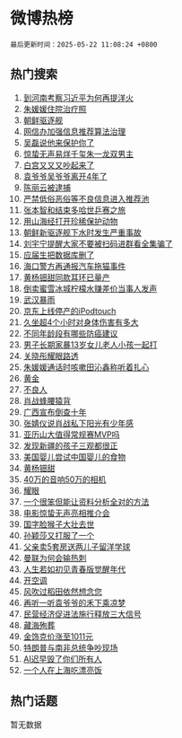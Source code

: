 # 微博热榜

`最后更新时间：2025-05-22 11:08:24 +0800`

## 热门搜索

1. [到河南考察习近平为何再提洋火](https://m.weibo.cn/search?containerid=100103type%3D1%26t%3D10%26q%3D%23%E5%88%B0%E6%B2%B3%E5%8D%97%E8%80%83%E5%AF%9F%E4%B9%A0%E8%BF%91%E5%B9%B3%E4%B8%BA%E4%BD%95%E5%86%8D%E6%8F%90%E6%B4%8B%E7%81%AB%23&stream_entry_id=51&isnewpage=1&extparam=seat%3D1%26q%3D%2523%25E5%2588%25B0%25E6%25B2%25B3%25E5%258D%2597%25E8%2580%2583%25E5%25AF%259F%25E4%25B9%25A0%25E8%25BF%2591%25E5%25B9%25B3%25E4%25B8%25BA%25E4%25BD%2595%25E5%2586%258D%25E6%258F%2590%25E6%25B4%258B%25E7%2581%25AB%2523%26cate%3D10103%26c_type%3D51%26dgr%3D0%26filter_type%3Drealtimehot%26stream_entry_id%3D51%26pos%3D0%26display_time%3D1747883303%26pre_seqid%3D17478833034740328290379)
1. [朱媛媛住院治疗照](https://m.weibo.cn/search?containerid=100103type%3D1%26t%3D10%26q%3D%23%E6%9C%B1%E5%AA%9B%E5%AA%9B%E4%BD%8F%E9%99%A2%E6%B2%BB%E7%96%97%E7%85%A7%23&stream_entry_id=31&isnewpage=1&extparam=seat%3D1%26flag%3D2%26dgr%3D0%26filter_type%3Drealtimehot%26band_rank%3D1%26pos%3D0%26q%3D%2523%25E6%259C%25B1%25E5%25AA%259B%25E5%25AA%259B%25E4%25BD%258F%25E9%2599%25A2%25E6%25B2%25BB%25E7%2596%2597%25E7%2585%25A7%2523%26cate%3D5001%26realpos%3D1%26stream_entry_id%3D31%26lcate%3D5001%26c_type%3D31%26display_time%3D1747883303%26pre_seqid%3D17478833034740328290379)
1. [朝鲜驱逐舰](https://m.weibo.cn/search?containerid=100103type%3D1%26t%3D10%26q%3D%E6%9C%9D%E9%B2%9C%E9%A9%B1%E9%80%90%E8%88%B0&stream_entry_id=31&isnewpage=1&extparam=seat%3D1%26flag%3D0%26dgr%3D0%26filter_type%3Drealtimehot%26band_rank%3D2%26pos%3D1%26q%3D%25E6%259C%259D%25E9%25B2%259C%25E9%25A9%25B1%25E9%2580%2590%25E8%2588%25B0%26cate%3D5001%26realpos%3D2%26stream_entry_id%3D31%26lcate%3D5001%26c_type%3D31%26display_time%3D1747883303%26pre_seqid%3D17478833034740328290379)
1. [网信办加强信息推荐算法治理](https://m.weibo.cn/search?containerid=100103type%3D1%26t%3D10%26q%3D%23%E7%BD%91%E4%BF%A1%E5%8A%9E%E5%8A%A0%E5%BC%BA%E4%BF%A1%E6%81%AF%E6%8E%A8%E8%8D%90%E7%AE%97%E6%B3%95%E6%B2%BB%E7%90%86%23&stream_entry_id=31&isnewpage=1&extparam=seat%3D1%26flag%3D1%26dgr%3D0%26filter_type%3Drealtimehot%26band_rank%3D3%26pos%3D2%26q%3D%2523%25E7%25BD%2591%25E4%25BF%25A1%25E5%258A%259E%25E5%258A%25A0%25E5%25BC%25BA%25E4%25BF%25A1%25E6%2581%25AF%25E6%258E%25A8%25E8%258D%2590%25E7%25AE%2597%25E6%25B3%2595%25E6%25B2%25BB%25E7%2590%2586%2523%26cate%3D5001%26realpos%3D3%26stream_entry_id%3D31%26lcate%3D5001%26c_type%3D31%26display_time%3D1747883303%26pre_seqid%3D17478833034740328290379)
1. [吴磊说他来保护你了](https://m.weibo.cn/search?containerid=100103type%3D1%26t%3D10%26q%3D%23%E5%90%B4%E7%A3%8A%E8%AF%B4%E4%BB%96%E6%9D%A5%E4%BF%9D%E6%8A%A4%E4%BD%A0%E4%BA%86%23&stream_entry_id=31&isnewpage=1&extparam=seat%3D1%26topic_ad%3D1%26dgr%3D0%26filter_type%3Drealtimehot%26band_rank%3D4%26pos%3D3%26q%3D%2523%25E5%2590%25B4%25E7%25A3%258A%25E8%25AF%25B4%25E4%25BB%2596%25E6%259D%25A5%25E4%25BF%259D%25E6%258A%25A4%25E4%25BD%25A0%25E4%25BA%2586%2523%26is_ad_pos%3D1%26adid%3D287160%26cate%3D5001%26stream_entry_id%3D31%26lcate%3D5001%26c_type%3D31%26display_time%3D1747883303%26pre_seqid%3D17478833034740328290379)
1. [惊蛰无声易烊千玺朱一龙双男主](https://m.weibo.cn/search?containerid=100103type%3D1%26t%3D10%26q%3D%E6%83%8A%E8%9B%B0%E6%97%A0%E5%A3%B0%E6%98%93%E7%83%8A%E5%8D%83%E7%8E%BA%E6%9C%B1%E4%B8%80%E9%BE%99%E5%8F%8C%E7%94%B7%E4%B8%BB&stream_entry_id=31&isnewpage=1&extparam=seat%3D1%26flag%3D1%26dgr%3D0%26filter_type%3Drealtimehot%26band_rank%3D4%26pos%3D4%26q%3D%25E6%2583%258A%25E8%259B%25B0%25E6%2597%25A0%25E5%25A3%25B0%25E6%2598%2593%25E7%2583%258A%25E5%258D%2583%25E7%258E%25BA%25E6%259C%25B1%25E4%25B8%2580%25E9%25BE%2599%25E5%258F%258C%25E7%2594%25B7%25E4%25B8%25BB%26cate%3D5001%26realpos%3D4%26stream_entry_id%3D31%26lcate%3D5001%26c_type%3D31%26display_time%3D1747883303%26pre_seqid%3D17478833034740328290379)
1. [白宫又又又吵起来了](https://m.weibo.cn/search?containerid=100103type%3D1%26t%3D10%26q%3D%23%E7%99%BD%E5%AE%AB%E5%8F%88%E5%8F%88%E5%8F%88%E5%90%B5%E8%B5%B7%E6%9D%A5%E4%BA%86%23&stream_entry_id=31&isnewpage=1&extparam=seat%3D1%26flag%3D0%26dgr%3D0%26filter_type%3Drealtimehot%26band_rank%3D5%26pos%3D5%26q%3D%2523%25E7%2599%25BD%25E5%25AE%25AB%25E5%258F%2588%25E5%258F%2588%25E5%258F%2588%25E5%2590%25B5%25E8%25B5%25B7%25E6%259D%25A5%25E4%25BA%2586%2523%26cate%3D5001%26realpos%3D5%26stream_entry_id%3D31%26lcate%3D5001%26c_type%3D31%26display_time%3D1747883303%26pre_seqid%3D17478833034740328290379)
1. [袁爷爷吴爷爷离开4年了](https://m.weibo.cn/search?containerid=100103type%3D1%26t%3D10%26q%3D%23%E8%A2%81%E7%88%B7%E7%88%B7%E5%90%B4%E7%88%B7%E7%88%B7%E7%A6%BB%E5%BC%804%E5%B9%B4%E4%BA%86%23&stream_entry_id=31&isnewpage=1&extparam=seat%3D1%26flag%3D0%26dgr%3D0%26filter_type%3Drealtimehot%26band_rank%3D6%26pos%3D6%26q%3D%2523%25E8%25A2%2581%25E7%2588%25B7%25E7%2588%25B7%25E5%2590%25B4%25E7%2588%25B7%25E7%2588%25B7%25E7%25A6%25BB%25E5%25BC%25804%25E5%25B9%25B4%25E4%25BA%2586%2523%26cate%3D5001%26realpos%3D6%26stream_entry_id%3D31%26lcate%3D5001%26c_type%3D31%26display_time%3D1747883303%26pre_seqid%3D17478833034740328290379)
1. [陈丽云被逮捕](https://m.weibo.cn/search?containerid=100103type%3D1%26t%3D10%26q%3D%23%E9%99%88%E4%B8%BD%E4%BA%91%E8%A2%AB%E9%80%AE%E6%8D%95%23&stream_entry_id=31&isnewpage=1&extparam=seat%3D1%26flag%3D2%26dgr%3D0%26filter_type%3Drealtimehot%26band_rank%3D7%26pos%3D7%26q%3D%2523%25E9%2599%2588%25E4%25B8%25BD%25E4%25BA%2591%25E8%25A2%25AB%25E9%2580%25AE%25E6%258D%2595%2523%26cate%3D5001%26realpos%3D7%26stream_entry_id%3D31%26lcate%3D5001%26c_type%3D31%26display_time%3D1747883303%26pre_seqid%3D17478833034740328290379)
1. [严禁低俗恶俗等不良信息进入推荐池](https://m.weibo.cn/search?containerid=100103type%3D1%26t%3D10%26q%3D%23%E4%B8%A5%E7%A6%81%E4%BD%8E%E4%BF%97%E6%81%B6%E4%BF%97%E7%AD%89%E4%B8%8D%E8%89%AF%E4%BF%A1%E6%81%AF%E8%BF%9B%E5%85%A5%E6%8E%A8%E8%8D%90%E6%B1%A0%23&stream_entry_id=31&isnewpage=1&extparam=seat%3D1%26flag%3D1%26dgr%3D0%26filter_type%3Drealtimehot%26band_rank%3D8%26pos%3D8%26q%3D%2523%25E4%25B8%25A5%25E7%25A6%2581%25E4%25BD%258E%25E4%25BF%2597%25E6%2581%25B6%25E4%25BF%2597%25E7%25AD%2589%25E4%25B8%258D%25E8%2589%25AF%25E4%25BF%25A1%25E6%2581%25AF%25E8%25BF%259B%25E5%2585%25A5%25E6%258E%25A8%25E8%258D%2590%25E6%25B1%25A0%2523%26cate%3D5001%26realpos%3D8%26stream_entry_id%3D31%26lcate%3D5001%26c_type%3D31%26display_time%3D1747883303%26pre_seqid%3D17478833034740328290379)
1. [张本智和结束多哈世乒赛之旅](https://m.weibo.cn/search?containerid=100103type%3D1%26t%3D10%26q%3D%23%E5%BC%A0%E6%9C%AC%E6%99%BA%E5%92%8C%E7%BB%93%E6%9D%9F%E5%A4%9A%E5%93%88%E4%B8%96%E4%B9%92%E8%B5%9B%E4%B9%8B%E6%97%85%23&stream_entry_id=31&isnewpage=1&extparam=seat%3D1%26flag%3D0%26dgr%3D0%26filter_type%3Drealtimehot%26band_rank%3D9%26pos%3D9%26q%3D%2523%25E5%25BC%25A0%25E6%259C%25AC%25E6%2599%25BA%25E5%2592%258C%25E7%25BB%2593%25E6%259D%259F%25E5%25A4%259A%25E5%2593%2588%25E4%25B8%2596%25E4%25B9%2592%25E8%25B5%259B%25E4%25B9%258B%25E6%2597%2585%2523%26cate%3D5001%26realpos%3D9%26stream_entry_id%3D31%26lcate%3D5001%26c_type%3D31%26display_time%3D1747883303%26pre_seqid%3D17478833034740328290379)
1. [用山海经打开珍稀保护动物](https://m.weibo.cn/search?containerid=100103type%3D1%26t%3D10%26q%3D%23%E7%94%A8%E5%B1%B1%E6%B5%B7%E7%BB%8F%E6%89%93%E5%BC%80%E7%8F%8D%E7%A8%80%E4%BF%9D%E6%8A%A4%E5%8A%A8%E7%89%A9%23&stream_entry_id=31&isnewpage=1&extparam=seat%3D1%26flag%3D0%26dgr%3D0%26filter_type%3Drealtimehot%26band_rank%3D10%26pos%3D10%26q%3D%2523%25E7%2594%25A8%25E5%25B1%25B1%25E6%25B5%25B7%25E7%25BB%258F%25E6%2589%2593%25E5%25BC%2580%25E7%258F%258D%25E7%25A8%2580%25E4%25BF%259D%25E6%258A%25A4%25E5%258A%25A8%25E7%2589%25A9%2523%26cate%3D5001%26realpos%3D10%26stream_entry_id%3D31%26lcate%3D5001%26c_type%3D31%26display_time%3D1747883303%26pre_seqid%3D17478833034740328290379)
1. [朝鲜新驱逐舰下水时发生严重事故](https://m.weibo.cn/search?containerid=100103type%3D1%26t%3D10%26q%3D%23%E6%9C%9D%E9%B2%9C%E6%96%B0%E9%A9%B1%E9%80%90%E8%88%B0%E4%B8%8B%E6%B0%B4%E6%97%B6%E5%8F%91%E7%94%9F%E4%B8%A5%E9%87%8D%E4%BA%8B%E6%95%85%23&stream_entry_id=31&isnewpage=1&extparam=seat%3D1%26flag%3D0%26dgr%3D0%26filter_type%3Drealtimehot%26band_rank%3D11%26pos%3D11%26q%3D%2523%25E6%259C%259D%25E9%25B2%259C%25E6%2596%25B0%25E9%25A9%25B1%25E9%2580%2590%25E8%2588%25B0%25E4%25B8%258B%25E6%25B0%25B4%25E6%2597%25B6%25E5%258F%2591%25E7%2594%259F%25E4%25B8%25A5%25E9%2587%258D%25E4%25BA%258B%25E6%2595%2585%2523%26cate%3D5001%26realpos%3D11%26stream_entry_id%3D31%26lcate%3D5001%26c_type%3D31%26display_time%3D1747883303%26pre_seqid%3D17478833034740328290379)
1. [刘宇宁提醒大家不要被扫码进群看全集骗了](https://m.weibo.cn/search?containerid=100103type%3D1%26t%3D10%26q%3D%23%E5%88%98%E5%AE%87%E5%AE%81%E6%8F%90%E9%86%92%E5%A4%A7%E5%AE%B6%E4%B8%8D%E8%A6%81%E8%A2%AB%E6%89%AB%E7%A0%81%E8%BF%9B%E7%BE%A4%E7%9C%8B%E5%85%A8%E9%9B%86%E9%AA%97%E4%BA%86%23&stream_entry_id=31&isnewpage=1&extparam=seat%3D1%26flag%3D1%26dgr%3D0%26filter_type%3Drealtimehot%26band_rank%3D12%26pos%3D12%26q%3D%2523%25E5%2588%2598%25E5%25AE%2587%25E5%25AE%2581%25E6%258F%2590%25E9%2586%2592%25E5%25A4%25A7%25E5%25AE%25B6%25E4%25B8%258D%25E8%25A6%2581%25E8%25A2%25AB%25E6%2589%25AB%25E7%25A0%2581%25E8%25BF%259B%25E7%25BE%25A4%25E7%259C%258B%25E5%2585%25A8%25E9%259B%2586%25E9%25AA%2597%25E4%25BA%2586%2523%26cate%3D5001%26realpos%3D12%26stream_entry_id%3D31%26lcate%3D5001%26c_type%3D31%26display_time%3D1747883303%26pre_seqid%3D17478833034740328290379)
1. [应届生把数据库删了](https://m.weibo.cn/search?containerid=100103type%3D1%26t%3D10%26q%3D%E5%BA%94%E5%B1%8A%E7%94%9F%E6%8A%8A%E6%95%B0%E6%8D%AE%E5%BA%93%E5%88%A0%E4%BA%86&stream_entry_id=31&isnewpage=1&extparam=seat%3D1%26flag%3D2%26dgr%3D0%26filter_type%3Drealtimehot%26band_rank%3D13%26pos%3D13%26q%3D%25E5%25BA%2594%25E5%25B1%258A%25E7%2594%259F%25E6%258A%258A%25E6%2595%25B0%25E6%258D%25AE%25E5%25BA%2593%25E5%2588%25A0%25E4%25BA%2586%26cate%3D5001%26realpos%3D13%26stream_entry_id%3D31%26lcate%3D5001%26c_type%3D31%26display_time%3D1747883303%26pre_seqid%3D17478833034740328290379)
1. [海口警方再通报汽车拖猫事件](https://m.weibo.cn/search?containerid=100103type%3D1%26t%3D10%26q%3D%23%E6%B5%B7%E5%8F%A3%E8%AD%A6%E6%96%B9%E5%86%8D%E9%80%9A%E6%8A%A5%E6%B1%BD%E8%BD%A6%E6%8B%96%E7%8C%AB%E4%BA%8B%E4%BB%B6%23&stream_entry_id=31&isnewpage=1&extparam=seat%3D1%26flag%3D1%26dgr%3D0%26filter_type%3Drealtimehot%26band_rank%3D14%26pos%3D14%26q%3D%2523%25E6%25B5%25B7%25E5%258F%25A3%25E8%25AD%25A6%25E6%2596%25B9%25E5%2586%258D%25E9%2580%259A%25E6%258A%25A5%25E6%25B1%25BD%25E8%25BD%25A6%25E6%258B%2596%25E7%258C%25AB%25E4%25BA%258B%25E4%25BB%25B6%2523%26cate%3D5001%26realpos%3D14%26stream_entry_id%3D31%26lcate%3D5001%26c_type%3D31%26display_time%3D1747883303%26pre_seqid%3D17478833034740328290379)
1. [黄杨钿甜同款耳环已量产](https://m.weibo.cn/search?containerid=100103type%3D1%26t%3D10%26q%3D%23%E9%BB%84%E6%9D%A8%E9%92%BF%E7%94%9C%E5%90%8C%E6%AC%BE%E8%80%B3%E7%8E%AF%E5%B7%B2%E9%87%8F%E4%BA%A7%23&stream_entry_id=31&isnewpage=1&extparam=seat%3D1%26flag%3D0%26dgr%3D0%26filter_type%3Drealtimehot%26band_rank%3D15%26pos%3D15%26q%3D%2523%25E9%25BB%2584%25E6%259D%25A8%25E9%2592%25BF%25E7%2594%259C%25E5%2590%258C%25E6%25AC%25BE%25E8%2580%25B3%25E7%258E%25AF%25E5%25B7%25B2%25E9%2587%258F%25E4%25BA%25A7%2523%26cate%3D5001%26realpos%3D15%26stream_entry_id%3D31%26lcate%3D5001%26c_type%3D31%26display_time%3D1747883303%26pre_seqid%3D17478833034740328290379)
1. [倒卖蜜雪冰城柠檬水赚差价当事人发声](https://m.weibo.cn/search?containerid=100103type%3D1%26t%3D10%26q%3D%23%E5%80%92%E5%8D%96%E8%9C%9C%E9%9B%AA%E5%86%B0%E5%9F%8E%E6%9F%A0%E6%AA%AC%E6%B0%B4%E8%B5%9A%E5%B7%AE%E4%BB%B7%E5%BD%93%E4%BA%8B%E4%BA%BA%E5%8F%91%E5%A3%B0%23&stream_entry_id=31&isnewpage=1&extparam=seat%3D1%26flag%3D0%26dgr%3D0%26filter_type%3Drealtimehot%26band_rank%3D16%26pos%3D16%26q%3D%2523%25E5%2580%2592%25E5%258D%2596%25E8%259C%259C%25E9%259B%25AA%25E5%2586%25B0%25E5%259F%258E%25E6%259F%25A0%25E6%25AA%25AC%25E6%25B0%25B4%25E8%25B5%259A%25E5%25B7%25AE%25E4%25BB%25B7%25E5%25BD%2593%25E4%25BA%258B%25E4%25BA%25BA%25E5%258F%2591%25E5%25A3%25B0%2523%26cate%3D5001%26realpos%3D16%26stream_entry_id%3D31%26lcate%3D5001%26c_type%3D31%26display_time%3D1747883303%26pre_seqid%3D17478833034740328290379)
1. [武汉暴雨](https://m.weibo.cn/search?containerid=100103type%3D1%26t%3D10%26q%3D%E6%AD%A6%E6%B1%89%E6%9A%B4%E9%9B%A8&stream_entry_id=31&isnewpage=1&extparam=seat%3D1%26flag%3D0%26dgr%3D0%26filter_type%3Drealtimehot%26band_rank%3D17%26pos%3D17%26q%3D%25E6%25AD%25A6%25E6%25B1%2589%25E6%259A%25B4%25E9%259B%25A8%26cate%3D5001%26realpos%3D17%26stream_entry_id%3D31%26lcate%3D5001%26c_type%3D31%26display_time%3D1747883303%26pre_seqid%3D17478833034740328290379)
1. [京东上线停产的iPodtouch](https://m.weibo.cn/search?containerid=100103type%3D1%26t%3D10%26q%3D%23%E4%BA%AC%E4%B8%9C%E4%B8%8A%E7%BA%BF%E5%81%9C%E4%BA%A7%E7%9A%84iPodtouch%23&stream_entry_id=31&isnewpage=1&extparam=seat%3D1%26flag%3D1%26dgr%3D0%26filter_type%3Drealtimehot%26band_rank%3D18%26pos%3D18%26q%3D%2523%25E4%25BA%25AC%25E4%25B8%259C%25E4%25B8%258A%25E7%25BA%25BF%25E5%2581%259C%25E4%25BA%25A7%25E7%259A%2584iPodtouch%2523%26cate%3D5001%26realpos%3D18%26stream_entry_id%3D31%26lcate%3D5001%26c_type%3D31%26display_time%3D1747883303%26pre_seqid%3D17478833034740328290379)
1. [久坐超4个小时对身体伤害有多大](https://m.weibo.cn/search?containerid=100103type%3D1%26t%3D10%26q%3D%23%E4%B9%85%E5%9D%90%E8%B6%854%E4%B8%AA%E5%B0%8F%E6%97%B6%E5%AF%B9%E8%BA%AB%E4%BD%93%E4%BC%A4%E5%AE%B3%E6%9C%89%E5%A4%9A%E5%A4%A7%23&stream_entry_id=31&isnewpage=1&extparam=seat%3D1%26is_ai_ask%3D1%26flag%3D1%26dgr%3D0%26filter_type%3Drealtimehot%26band_rank%3D19%26pos%3D19%26q%3D%2523%25E4%25B9%2585%25E5%259D%2590%25E8%25B6%25854%25E4%25B8%25AA%25E5%25B0%258F%25E6%2597%25B6%25E5%25AF%25B9%25E8%25BA%25AB%25E4%25BD%2593%25E4%25BC%25A4%25E5%25AE%25B3%25E6%259C%2589%25E5%25A4%259A%25E5%25A4%25A7%2523%26cate%3D5001%26realpos%3D19%26stream_entry_id%3D31%26lcate%3D5001%26c_type%3D31%26display_time%3D1747883303%26pre_seqid%3D17478833034740328290379)
1. [不同年龄段有哪些防癌建议](https://m.weibo.cn/search?containerid=100103type%3D1%26t%3D10%26q%3D%E4%B8%8D%E5%90%8C%E5%B9%B4%E9%BE%84%E6%AE%B5%E6%9C%89%E5%93%AA%E4%BA%9B%E9%98%B2%E7%99%8C%E5%BB%BA%E8%AE%AE&stream_entry_id=31&isnewpage=1&extparam=seat%3D1%26is_ai_ask%3D1%26flag%3D1%26dgr%3D0%26filter_type%3Drealtimehot%26band_rank%3D20%26pos%3D20%26q%3D%25E4%25B8%258D%25E5%2590%258C%25E5%25B9%25B4%25E9%25BE%2584%25E6%25AE%25B5%25E6%259C%2589%25E5%2593%25AA%25E4%25BA%259B%25E9%2598%25B2%25E7%2599%258C%25E5%25BB%25BA%25E8%25AE%25AE%26cate%3D5001%26realpos%3D20%26stream_entry_id%3D31%26lcate%3D5001%26c_type%3D31%26display_time%3D1747883303%26pre_seqid%3D17478833034740328290379)
1. [男子长期家暴13岁女儿老人小孩一起打](https://m.weibo.cn/search?containerid=100103type%3D1%26t%3D10%26q%3D%23%E7%94%B7%E5%AD%90%E9%95%BF%E6%9C%9F%E5%AE%B6%E6%9A%B413%E5%B2%81%E5%A5%B3%E5%84%BF%E8%80%81%E4%BA%BA%E5%B0%8F%E5%AD%A9%E4%B8%80%E8%B5%B7%E6%89%93%23&stream_entry_id=31&isnewpage=1&extparam=seat%3D1%26flag%3D1%26dgr%3D0%26filter_type%3Drealtimehot%26band_rank%3D21%26pos%3D21%26q%3D%2523%25E7%2594%25B7%25E5%25AD%2590%25E9%2595%25BF%25E6%259C%259F%25E5%25AE%25B6%25E6%259A%25B413%25E5%25B2%2581%25E5%25A5%25B3%25E5%2584%25BF%25E8%2580%2581%25E4%25BA%25BA%25E5%25B0%258F%25E5%25AD%25A9%25E4%25B8%2580%25E8%25B5%25B7%25E6%2589%2593%2523%26cate%3D5001%26realpos%3D21%26stream_entry_id%3D31%26lcate%3D5001%26c_type%3D31%26display_time%3D1747883303%26pre_seqid%3D17478833034740328290379)
1. [关晓彤耀眼路透](https://m.weibo.cn/search?containerid=100103type%3D1%26t%3D10%26q%3D%23%E5%85%B3%E6%99%93%E5%BD%A4%E8%80%80%E7%9C%BC%E8%B7%AF%E9%80%8F%23&stream_entry_id=31&isnewpage=1&extparam=seat%3D1%26flag%3D1%26dgr%3D0%26filter_type%3Drealtimehot%26band_rank%3D22%26pos%3D22%26q%3D%2523%25E5%2585%25B3%25E6%2599%2593%25E5%25BD%25A4%25E8%2580%2580%25E7%259C%25BC%25E8%25B7%25AF%25E9%2580%258F%2523%26cate%3D5001%26realpos%3D22%26stream_entry_id%3D31%26lcate%3D5001%26c_type%3D31%26display_time%3D1747883303%26pre_seqid%3D17478833034740328290379)
1. [朱媛媛通话时咳嗽田沁鑫称听着扎心](https://m.weibo.cn/search?containerid=100103type%3D1%26t%3D10%26q%3D%23%E6%9C%B1%E5%AA%9B%E5%AA%9B%E9%80%9A%E8%AF%9D%E6%97%B6%E5%92%B3%E5%97%BD%E7%94%B0%E6%B2%81%E9%91%AB%E7%A7%B0%E5%90%AC%E7%9D%80%E6%89%8E%E5%BF%83%23&stream_entry_id=31&isnewpage=1&extparam=seat%3D1%26flag%3D1%26dgr%3D0%26filter_type%3Drealtimehot%26band_rank%3D23%26pos%3D23%26q%3D%2523%25E6%259C%25B1%25E5%25AA%259B%25E5%25AA%259B%25E9%2580%259A%25E8%25AF%259D%25E6%2597%25B6%25E5%2592%25B3%25E5%2597%25BD%25E7%2594%25B0%25E6%25B2%2581%25E9%2591%25AB%25E7%25A7%25B0%25E5%2590%25AC%25E7%259D%2580%25E6%2589%258E%25E5%25BF%2583%2523%26cate%3D5001%26realpos%3D23%26stream_entry_id%3D31%26lcate%3D5001%26c_type%3D31%26display_time%3D1747883303%26pre_seqid%3D17478833034740328290379)
1. [黄金](https://m.weibo.cn/search?containerid=100103type%3D1%26t%3D10%26q%3D%E9%BB%84%E9%87%91&stream_entry_id=31&isnewpage=1&extparam=seat%3D1%26flag%3D1%26dgr%3D0%26filter_type%3Drealtimehot%26band_rank%3D24%26pos%3D24%26q%3D%25E9%25BB%2584%25E9%2587%2591%26cate%3D5001%26realpos%3D24%26stream_entry_id%3D31%26lcate%3D5001%26c_type%3D31%26display_time%3D1747883303%26pre_seqid%3D17478833034740328290379)
1. [不良人](https://m.weibo.cn/search?containerid=100103type%3D1%26t%3D10%26q%3D%E4%B8%8D%E8%89%AF%E4%BA%BA&stream_entry_id=31&isnewpage=1&extparam=seat%3D1%26flag%3D1%26dgr%3D0%26filter_type%3Drealtimehot%26band_rank%3D25%26pos%3D25%26q%3D%25E4%25B8%258D%25E8%2589%25AF%25E4%25BA%25BA%26cate%3D5001%26realpos%3D25%26stream_entry_id%3D31%26lcate%3D5001%26c_type%3D31%26display_time%3D1747883303%26pre_seqid%3D17478833034740328290379)
1. [肖战蜂腰猿背](https://m.weibo.cn/search?containerid=100103type%3D1%26t%3D10%26q%3D%23%E8%82%96%E6%88%98%E8%9C%82%E8%85%B0%E7%8C%BF%E8%83%8C%23&stream_entry_id=31&isnewpage=1&extparam=seat%3D1%26flag%3D1%26dgr%3D0%26filter_type%3Drealtimehot%26band_rank%3D26%26pos%3D26%26q%3D%2523%25E8%2582%2596%25E6%2588%2598%25E8%259C%2582%25E8%2585%25B0%25E7%258C%25BF%25E8%2583%258C%2523%26cate%3D5001%26realpos%3D26%26stream_entry_id%3D31%26lcate%3D5001%26c_type%3D31%26display_time%3D1747883303%26pre_seqid%3D17478833034740328290379)
1. [广西宣布倒查十年](https://m.weibo.cn/search?containerid=100103type%3D1%26t%3D10%26q%3D%23%E5%B9%BF%E8%A5%BF%E5%AE%A3%E5%B8%83%E5%80%92%E6%9F%A5%E5%8D%81%E5%B9%B4%23&stream_entry_id=31&isnewpage=1&extparam=seat%3D1%26flag%3D0%26dgr%3D0%26filter_type%3Drealtimehot%26band_rank%3D27%26pos%3D27%26q%3D%2523%25E5%25B9%25BF%25E8%25A5%25BF%25E5%25AE%25A3%25E5%25B8%2583%25E5%2580%2592%25E6%259F%25A5%25E5%258D%2581%25E5%25B9%25B4%2523%26cate%3D5001%26realpos%3D27%26stream_entry_id%3D31%26lcate%3D5001%26c_type%3D31%26display_time%3D1747883303%26pre_seqid%3D17478833034740328290379)
1. [张婧仪说肖战私下阳光有少年感](https://m.weibo.cn/search?containerid=100103type%3D1%26t%3D10%26q%3D%23%E5%BC%A0%E5%A9%A7%E4%BB%AA%E8%AF%B4%E8%82%96%E6%88%98%E7%A7%81%E4%B8%8B%E9%98%B3%E5%85%89%E6%9C%89%E5%B0%91%E5%B9%B4%E6%84%9F%23&stream_entry_id=31&isnewpage=1&extparam=seat%3D1%26flag%3D0%26dgr%3D0%26filter_type%3Drealtimehot%26band_rank%3D28%26pos%3D28%26q%3D%2523%25E5%25BC%25A0%25E5%25A9%25A7%25E4%25BB%25AA%25E8%25AF%25B4%25E8%2582%2596%25E6%2588%2598%25E7%25A7%2581%25E4%25B8%258B%25E9%2598%25B3%25E5%2585%2589%25E6%259C%2589%25E5%25B0%2591%25E5%25B9%25B4%25E6%2584%259F%2523%26cate%3D5001%26realpos%3D28%26stream_entry_id%3D31%26lcate%3D5001%26c_type%3D31%26display_time%3D1747883303%26pre_seqid%3D17478833034740328290379)
1. [亚历山大值得常规赛MVP吗](https://m.weibo.cn/search?containerid=100103type%3D1%26t%3D10%26q%3D%E4%BA%9A%E5%8E%86%E5%B1%B1%E5%A4%A7%E5%80%BC%E5%BE%97%E5%B8%B8%E8%A7%84%E8%B5%9BMVP%E5%90%97&stream_entry_id=31&isnewpage=1&extparam=seat%3D1%26is_ai_ask%3D1%26flag%3D1%26dgr%3D0%26filter_type%3Drealtimehot%26band_rank%3D29%26pos%3D29%26q%3D%25E4%25BA%259A%25E5%258E%2586%25E5%25B1%25B1%25E5%25A4%25A7%25E5%2580%25BC%25E5%25BE%2597%25E5%25B8%25B8%25E8%25A7%2584%25E8%25B5%259BMVP%25E5%2590%2597%26cate%3D5001%26realpos%3D29%26stream_entry_id%3D31%26lcate%3D5001%26c_type%3D31%26display_time%3D1747883303%26pre_seqid%3D17478833034740328290379)
1. [发现新疆的孩子三观都很正](https://m.weibo.cn/search?containerid=100103type%3D1%26t%3D10%26q%3D%E5%8F%91%E7%8E%B0%E6%96%B0%E7%96%86%E7%9A%84%E5%AD%A9%E5%AD%90%E4%B8%89%E8%A7%82%E9%83%BD%E5%BE%88%E6%AD%A3&stream_entry_id=31&isnewpage=1&extparam=seat%3D1%26flag%3D1%26dgr%3D0%26filter_type%3Drealtimehot%26band_rank%3D30%26pos%3D30%26q%3D%25E5%258F%2591%25E7%258E%25B0%25E6%2596%25B0%25E7%2596%2586%25E7%259A%2584%25E5%25AD%25A9%25E5%25AD%2590%25E4%25B8%2589%25E8%25A7%2582%25E9%2583%25BD%25E5%25BE%2588%25E6%25AD%25A3%26cate%3D5001%26realpos%3D30%26stream_entry_id%3D31%26lcate%3D5001%26c_type%3D31%26display_time%3D1747883303%26pre_seqid%3D17478833034740328290379)
1. [美国婴儿尝试中国婴儿的食物](https://m.weibo.cn/search?containerid=100103type%3D1%26t%3D10%26q%3D%E7%BE%8E%E5%9B%BD%E5%A9%B4%E5%84%BF%E5%B0%9D%E8%AF%95%E4%B8%AD%E5%9B%BD%E5%A9%B4%E5%84%BF%E7%9A%84%E9%A3%9F%E7%89%A9&stream_entry_id=31&isnewpage=1&extparam=seat%3D1%26flag%3D1%26dgr%3D0%26filter_type%3Drealtimehot%26band_rank%3D31%26pos%3D31%26q%3D%25E7%25BE%258E%25E5%259B%25BD%25E5%25A9%25B4%25E5%2584%25BF%25E5%25B0%259D%25E8%25AF%2595%25E4%25B8%25AD%25E5%259B%25BD%25E5%25A9%25B4%25E5%2584%25BF%25E7%259A%2584%25E9%25A3%259F%25E7%2589%25A9%26cate%3D5001%26realpos%3D31%26stream_entry_id%3D31%26lcate%3D5001%26c_type%3D31%26display_time%3D1747883303%26pre_seqid%3D17478833034740328290379)
1. [黄杨钿甜](https://m.weibo.cn/search?containerid=100103type%3D1%26t%3D10%26q%3D%E9%BB%84%E6%9D%A8%E9%92%BF%E7%94%9C&stream_entry_id=31&isnewpage=1&extparam=seat%3D1%26flag%3D1%26dgr%3D0%26filter_type%3Drealtimehot%26band_rank%3D32%26pos%3D32%26q%3D%25E9%25BB%2584%25E6%259D%25A8%25E9%2592%25BF%25E7%2594%259C%26cate%3D5001%26realpos%3D32%26stream_entry_id%3D31%26lcate%3D5001%26c_type%3D31%26display_time%3D1747883303%26pre_seqid%3D17478833034740328290379)
1. [40万的音响50万的相机](https://m.weibo.cn/search?containerid=100103type%3D1%26t%3D10%26q%3D%2340%E4%B8%87%E7%9A%84%E9%9F%B3%E5%93%8D50%E4%B8%87%E7%9A%84%E7%9B%B8%E6%9C%BA%23&stream_entry_id=31&isnewpage=1&extparam=seat%3D1%26flag%3D1%26dgr%3D0%26filter_type%3Drealtimehot%26band_rank%3D33%26pos%3D33%26q%3D%252340%25E4%25B8%2587%25E7%259A%2584%25E9%259F%25B3%25E5%2593%258D50%25E4%25B8%2587%25E7%259A%2584%25E7%259B%25B8%25E6%259C%25BA%2523%26cate%3D5001%26realpos%3D33%26stream_entry_id%3D31%26lcate%3D5001%26c_type%3D31%26display_time%3D1747883303%26pre_seqid%3D17478833034740328290379)
1. [耀眼](https://m.weibo.cn/search?containerid=100103type%3D1%26t%3D10%26q%3D%E8%80%80%E7%9C%BC&stream_entry_id=31&isnewpage=1&extparam=seat%3D1%26flag%3D1%26dgr%3D0%26filter_type%3Drealtimehot%26band_rank%3D34%26pos%3D34%26q%3D%25E8%2580%2580%25E7%259C%25BC%26cate%3D5001%26realpos%3D34%26stream_entry_id%3D31%26lcate%3D5001%26c_type%3D31%26display_time%3D1747883303%26pre_seqid%3D17478833034740328290379)
1. [一个很笨但能让资料分析全对的方法](https://m.weibo.cn/search?containerid=100103type%3D1%26t%3D10%26q%3D%E4%B8%80%E4%B8%AA%E5%BE%88%E7%AC%A8%E4%BD%86%E8%83%BD%E8%AE%A9%E8%B5%84%E6%96%99%E5%88%86%E6%9E%90%E5%85%A8%E5%AF%B9%E7%9A%84%E6%96%B9%E6%B3%95&stream_entry_id=31&isnewpage=1&extparam=seat%3D1%26flag%3D1%26dgr%3D0%26filter_type%3Drealtimehot%26band_rank%3D35%26pos%3D35%26q%3D%25E4%25B8%2580%25E4%25B8%25AA%25E5%25BE%2588%25E7%25AC%25A8%25E4%25BD%2586%25E8%2583%25BD%25E8%25AE%25A9%25E8%25B5%2584%25E6%2596%2599%25E5%2588%2586%25E6%259E%2590%25E5%2585%25A8%25E5%25AF%25B9%25E7%259A%2584%25E6%2596%25B9%25E6%25B3%2595%26cate%3D5001%26realpos%3D35%26stream_entry_id%3D31%26lcate%3D5001%26c_type%3D31%26display_time%3D1747883303%26pre_seqid%3D17478833034740328290379)
1. [电影惊蛰无声亮相推介会](https://m.weibo.cn/search?containerid=100103type%3D1%26t%3D10%26q%3D%23%E7%94%B5%E5%BD%B1%E6%83%8A%E8%9B%B0%E6%97%A0%E5%A3%B0%E4%BA%AE%E7%9B%B8%E6%8E%A8%E4%BB%8B%E4%BC%9A%23&stream_entry_id=31&isnewpage=1&extparam=seat%3D1%26flag%3D1%26dgr%3D0%26filter_type%3Drealtimehot%26band_rank%3D36%26pos%3D36%26q%3D%2523%25E7%2594%25B5%25E5%25BD%25B1%25E6%2583%258A%25E8%259B%25B0%25E6%2597%25A0%25E5%25A3%25B0%25E4%25BA%25AE%25E7%259B%25B8%25E6%258E%25A8%25E4%25BB%258B%25E4%25BC%259A%2523%26cate%3D5001%26realpos%3D36%26stream_entry_id%3D31%26lcate%3D5001%26c_type%3D31%26display_time%3D1747883303%26pre_seqid%3D17478833034740328290379)
1. [国字脸猴子大壮去世](https://m.weibo.cn/search?containerid=100103type%3D1%26t%3D10%26q%3D%23%E5%9B%BD%E5%AD%97%E8%84%B8%E7%8C%B4%E5%AD%90%E5%A4%A7%E5%A3%AE%E5%8E%BB%E4%B8%96%23&stream_entry_id=31&isnewpage=1&extparam=seat%3D1%26flag%3D0%26dgr%3D0%26filter_type%3Drealtimehot%26band_rank%3D37%26pos%3D37%26q%3D%2523%25E5%259B%25BD%25E5%25AD%2597%25E8%2584%25B8%25E7%258C%25B4%25E5%25AD%2590%25E5%25A4%25A7%25E5%25A3%25AE%25E5%258E%25BB%25E4%25B8%2596%2523%26cate%3D5001%26realpos%3D37%26stream_entry_id%3D31%26lcate%3D5001%26c_type%3D31%26display_time%3D1747883303%26pre_seqid%3D17478833034740328290379)
1. [孙颖莎又打服了一个](https://m.weibo.cn/search?containerid=100103type%3D1%26t%3D10%26q%3D%23%E5%AD%99%E9%A2%96%E8%8E%8E%E5%8F%88%E6%89%93%E6%9C%8D%E4%BA%86%E4%B8%80%E4%B8%AA%23&stream_entry_id=31&isnewpage=1&extparam=seat%3D1%26flag%3D0%26dgr%3D0%26filter_type%3Drealtimehot%26band_rank%3D38%26pos%3D38%26q%3D%2523%25E5%25AD%2599%25E9%25A2%2596%25E8%258E%258E%25E5%258F%2588%25E6%2589%2593%25E6%259C%258D%25E4%25BA%2586%25E4%25B8%2580%25E4%25B8%25AA%2523%26cate%3D5001%26realpos%3D38%26stream_entry_id%3D31%26lcate%3D5001%26c_type%3D31%26display_time%3D1747883303%26pre_seqid%3D17478833034740328290379)
1. [父亲卖5套房送两儿子留洋学球](https://m.weibo.cn/search?containerid=100103type%3D1%26t%3D10%26q%3D%23%E7%88%B6%E4%BA%B2%E5%8D%965%E5%A5%97%E6%88%BF%E9%80%81%E4%B8%A4%E5%84%BF%E5%AD%90%E7%95%99%E6%B4%8B%E5%AD%A6%E7%90%83%23&stream_entry_id=31&isnewpage=1&extparam=seat%3D1%26flag%3D0%26dgr%3D0%26filter_type%3Drealtimehot%26band_rank%3D39%26pos%3D39%26q%3D%2523%25E7%2588%25B6%25E4%25BA%25B2%25E5%258D%25965%25E5%25A5%2597%25E6%2588%25BF%25E9%2580%2581%25E4%25B8%25A4%25E5%2584%25BF%25E5%25AD%2590%25E7%2595%2599%25E6%25B4%258B%25E5%25AD%25A6%25E7%2590%2583%2523%26cate%3D5001%26realpos%3D39%26stream_entry_id%3D31%26lcate%3D5001%26c_type%3D31%26display_time%3D1747883303%26pre_seqid%3D17478833034740328290379)
1. [曼联为何会输热刺](https://m.weibo.cn/search?containerid=100103type%3D1%26t%3D10%26q%3D%E6%9B%BC%E8%81%94%E4%B8%BA%E4%BD%95%E4%BC%9A%E8%BE%93%E7%83%AD%E5%88%BA&stream_entry_id=31&isnewpage=1&extparam=seat%3D1%26is_ai_ask%3D1%26flag%3D1%26dgr%3D0%26filter_type%3Drealtimehot%26band_rank%3D40%26pos%3D40%26q%3D%25E6%259B%25BC%25E8%2581%2594%25E4%25B8%25BA%25E4%25BD%2595%25E4%25BC%259A%25E8%25BE%2593%25E7%2583%25AD%25E5%2588%25BA%26cate%3D5001%26realpos%3D40%26stream_entry_id%3D31%26lcate%3D5001%26c_type%3D31%26display_time%3D1747883303%26pre_seqid%3D17478833034740328290379)
1. [人生若如初见青春版觉醒年代](https://m.weibo.cn/search?containerid=100103type%3D1%26t%3D10%26q%3D%E4%BA%BA%E7%94%9F%E8%8B%A5%E5%A6%82%E5%88%9D%E8%A7%81%E9%9D%92%E6%98%A5%E7%89%88%E8%A7%89%E9%86%92%E5%B9%B4%E4%BB%A3&stream_entry_id=31&isnewpage=1&extparam=seat%3D1%26flag%3D1%26dgr%3D0%26filter_type%3Drealtimehot%26band_rank%3D41%26pos%3D41%26q%3D%25E4%25BA%25BA%25E7%2594%259F%25E8%258B%25A5%25E5%25A6%2582%25E5%2588%259D%25E8%25A7%2581%25E9%259D%2592%25E6%2598%25A5%25E7%2589%2588%25E8%25A7%2589%25E9%2586%2592%25E5%25B9%25B4%25E4%25BB%25A3%26cate%3D5001%26realpos%3D41%26stream_entry_id%3D31%26lcate%3D5001%26c_type%3D31%26display_time%3D1747883303%26pre_seqid%3D17478833034740328290379)
1. [开空调](https://m.weibo.cn/search?containerid=100103type%3D1%26t%3D10%26q%3D%E5%BC%80%E7%A9%BA%E8%B0%83&stream_entry_id=31&isnewpage=1&extparam=seat%3D1%26flag%3D1%26dgr%3D0%26filter_type%3Drealtimehot%26band_rank%3D42%26pos%3D42%26q%3D%25E5%25BC%2580%25E7%25A9%25BA%25E8%25B0%2583%26cate%3D5001%26realpos%3D42%26stream_entry_id%3D31%26lcate%3D5001%26c_type%3D31%26display_time%3D1747883303%26pre_seqid%3D17478833034740328290379)
1. [风吹过稻田依然想念您](https://m.weibo.cn/search?containerid=100103type%3D1%26t%3D10%26q%3D%23%E9%A3%8E%E5%90%B9%E8%BF%87%E7%A8%BB%E7%94%B0%E4%BE%9D%E7%84%B6%E6%83%B3%E5%BF%B5%E6%82%A8%23&stream_entry_id=31&isnewpage=1&extparam=seat%3D1%26flag%3D0%26dgr%3D0%26filter_type%3Drealtimehot%26band_rank%3D43%26pos%3D43%26q%3D%2523%25E9%25A3%258E%25E5%2590%25B9%25E8%25BF%2587%25E7%25A8%25BB%25E7%2594%25B0%25E4%25BE%259D%25E7%2584%25B6%25E6%2583%25B3%25E5%25BF%25B5%25E6%2582%25A8%2523%26cate%3D5001%26realpos%3D43%26stream_entry_id%3D31%26lcate%3D5001%26c_type%3D31%26display_time%3D1747883303%26pre_seqid%3D17478833034740328290379)
1. [再听一听袁爷爷的禾下乘凉梦](https://m.weibo.cn/search?containerid=100103type%3D1%26t%3D10%26q%3D%23%E5%86%8D%E5%90%AC%E4%B8%80%E5%90%AC%E8%A2%81%E7%88%B7%E7%88%B7%E7%9A%84%E7%A6%BE%E4%B8%8B%E4%B9%98%E5%87%89%E6%A2%A6%23&stream_entry_id=31&isnewpage=1&extparam=seat%3D1%26flag%3D0%26dgr%3D0%26filter_type%3Drealtimehot%26band_rank%3D44%26pos%3D44%26q%3D%2523%25E5%2586%258D%25E5%2590%25AC%25E4%25B8%2580%25E5%2590%25AC%25E8%25A2%2581%25E7%2588%25B7%25E7%2588%25B7%25E7%259A%2584%25E7%25A6%25BE%25E4%25B8%258B%25E4%25B9%2598%25E5%2587%2589%25E6%25A2%25A6%2523%26cate%3D5001%26realpos%3D44%26stream_entry_id%3D31%26lcate%3D5001%26c_type%3D31%26display_time%3D1747883303%26pre_seqid%3D17478833034740328290379)
1. [民营经济促进法施行释放三大信号](https://m.weibo.cn/search?containerid=100103type%3D1%26t%3D10%26q%3D%23%E6%B0%91%E8%90%A5%E7%BB%8F%E6%B5%8E%E4%BF%83%E8%BF%9B%E6%B3%95%E6%96%BD%E8%A1%8C%E9%87%8A%E6%94%BE%E4%B8%89%E5%A4%A7%E4%BF%A1%E5%8F%B7%23&stream_entry_id=31&isnewpage=1&extparam=seat%3D1%26flag%3D0%26dgr%3D0%26filter_type%3Drealtimehot%26band_rank%3D45%26pos%3D45%26q%3D%2523%25E6%25B0%2591%25E8%2590%25A5%25E7%25BB%258F%25E6%25B5%258E%25E4%25BF%2583%25E8%25BF%259B%25E6%25B3%2595%25E6%2596%25BD%25E8%25A1%258C%25E9%2587%258A%25E6%2594%25BE%25E4%25B8%2589%25E5%25A4%25A7%25E4%25BF%25A1%25E5%258F%25B7%2523%26cate%3D5001%26realpos%3D45%26stream_entry_id%3D31%26lcate%3D5001%26c_type%3D31%26display_time%3D1747883303%26pre_seqid%3D17478833034740328290379)
1. [藏海殉葬](https://m.weibo.cn/search?containerid=100103type%3D1%26t%3D10%26q%3D%23%E8%97%8F%E6%B5%B7%E6%AE%89%E8%91%AC%23&stream_entry_id=31&isnewpage=1&extparam=seat%3D1%26flag%3D1%26dgr%3D0%26filter_type%3Drealtimehot%26band_rank%3D46%26pos%3D46%26q%3D%2523%25E8%2597%258F%25E6%25B5%25B7%25E6%25AE%2589%25E8%2591%25AC%2523%26cate%3D5001%26realpos%3D46%26stream_entry_id%3D31%26lcate%3D5001%26c_type%3D31%26display_time%3D1747883303%26pre_seqid%3D17478833034740328290379)
1. [金饰克价涨至1011元](https://m.weibo.cn/search?containerid=100103type%3D1%26t%3D10%26q%3D%23%E9%87%91%E9%A5%B0%E5%85%8B%E4%BB%B7%E6%B6%A8%E8%87%B31011%E5%85%83%23&stream_entry_id=31&isnewpage=1&extparam=seat%3D1%26flag%3D1%26dgr%3D0%26filter_type%3Drealtimehot%26band_rank%3D47%26pos%3D47%26q%3D%2523%25E9%2587%2591%25E9%25A5%25B0%25E5%2585%258B%25E4%25BB%25B7%25E6%25B6%25A8%25E8%2587%25B31011%25E5%2585%2583%2523%26cate%3D5001%26realpos%3D47%26stream_entry_id%3D31%26lcate%3D5001%26c_type%3D31%26display_time%3D1747883303%26pre_seqid%3D17478833034740328290379)
1. [特朗普与南非总统争吵现场](https://m.weibo.cn/search?containerid=100103type%3D1%26t%3D10%26q%3D%23%E7%89%B9%E6%9C%97%E6%99%AE%E4%B8%8E%E5%8D%97%E9%9D%9E%E6%80%BB%E7%BB%9F%E4%BA%89%E5%90%B5%E7%8E%B0%E5%9C%BA%23&stream_entry_id=31&isnewpage=1&extparam=seat%3D1%26flag%3D1%26dgr%3D0%26filter_type%3Drealtimehot%26band_rank%3D48%26pos%3D48%26q%3D%2523%25E7%2589%25B9%25E6%259C%2597%25E6%2599%25AE%25E4%25B8%258E%25E5%258D%2597%25E9%259D%259E%25E6%2580%25BB%25E7%25BB%259F%25E4%25BA%2589%25E5%2590%25B5%25E7%258E%25B0%25E5%259C%25BA%2523%26cate%3D5001%26realpos%3D48%26stream_entry_id%3D31%26lcate%3D5001%26c_type%3D31%26display_time%3D1747883303%26pre_seqid%3D17478833034740328290379)
1. [AI迟早毁了你们所有人](https://m.weibo.cn/search?containerid=100103type%3D1%26t%3D10%26q%3DAI%E8%BF%9F%E6%97%A9%E6%AF%81%E4%BA%86%E4%BD%A0%E4%BB%AC%E6%89%80%E6%9C%89%E4%BA%BA&stream_entry_id=31&isnewpage=1&extparam=seat%3D1%26flag%3D1%26dgr%3D0%26filter_type%3Drealtimehot%26band_rank%3D49%26pos%3D49%26q%3DAI%25E8%25BF%259F%25E6%2597%25A9%25E6%25AF%2581%25E4%25BA%2586%25E4%25BD%25A0%25E4%25BB%25AC%25E6%2589%2580%25E6%259C%2589%25E4%25BA%25BA%26cate%3D5001%26realpos%3D49%26stream_entry_id%3D31%26lcate%3D5001%26c_type%3D31%26display_time%3D1747883303%26pre_seqid%3D17478833034740328290379)
1. [一个人在上海吃漂亮饭](https://m.weibo.cn/search?containerid=100103type%3D1%26t%3D10%26q%3D%E4%B8%80%E4%B8%AA%E4%BA%BA%E5%9C%A8%E4%B8%8A%E6%B5%B7%E5%90%83%E6%BC%82%E4%BA%AE%E9%A5%AD&stream_entry_id=31&isnewpage=1&extparam=seat%3D1%26flag%3D1%26dgr%3D0%26filter_type%3Drealtimehot%26band_rank%3D50%26pos%3D50%26q%3D%25E4%25B8%2580%25E4%25B8%25AA%25E4%25BA%25BA%25E5%259C%25A8%25E4%25B8%258A%25E6%25B5%25B7%25E5%2590%2583%25E6%25BC%2582%25E4%25BA%25AE%25E9%25A5%25AD%26cate%3D5001%26realpos%3D50%26stream_entry_id%3D31%26lcate%3D5001%26c_type%3D31%26display_time%3D1747883303%26pre_seqid%3D17478833034740328290379)

## 热门话题

暂无数据
